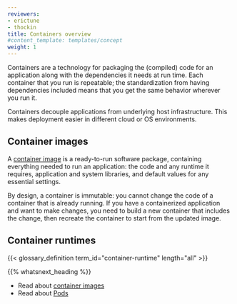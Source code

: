 ```yaml
---
reviewers:
- erictune
- thockin
title: Containers overview
#content_template: templates/concept
weight: 1
---
```


<!-- overview -->

Containers are a technology for packaging the (compiled) code for an
application along with the dependencies it needs at run time. Each
container that you run is repeatable; the standardization from having
dependencies included means that you get the same behavior wherever you
run it.

Containers decouple applications from underlying host infrastructure.
This makes deployment easier in different cloud or OS environments.




<!-- body -->

## Container images
A [container image](/docs/concepts/containers/images/) is a ready-to-run
software package, containing everything needed to run an application:
the code and any runtime it requires, application and system libraries,
and default values for any essential settings.

By design, a container is immutable: you cannot change the code of a
container that is already running. If you have a containerized application
and want to make changes, you need to build a new container that includes
the change, then recreate the container to start from the updated image.

## Container runtimes

{{< glossary_definition term_id="container-runtime" length="all" >}}


{{% whatsnext_heading %}}
* Read about [container images](/docs/concepts/containers/images/)
* Read about [Pods](/docs/concepts/workloads/pods/)

